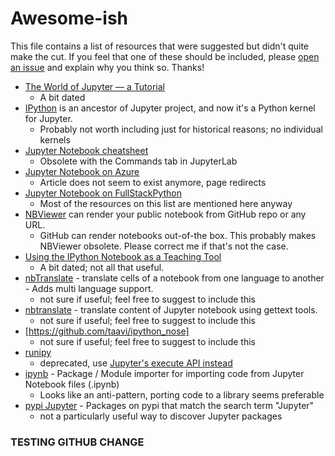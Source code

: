 # Awesome-ish

This file contains a list of resources that were suggested but didn't quite make the cut. If you feel that one of these should be included, please [open an issue](https://github.com/markusschanta/awesome-jupyter/issues/new) and explain why you think so. Thanks!

* [The World of Jupyter — a Tutorial](https://github.com/barbagroup/jupyter-tutorial)
  * A bit dated
* [IPython](http://ipython.org/) is an ancestor of Jupyter project, and now it's a Python kernel for Jupyter.
  * Probably not worth including just for historical reasons; no individual kernels
* [Jupyter Notebook cheatsheet](https://www.cheatography.com/weidadeyue/cheat-sheets/jupyter-notebook/)
  * Obsolete with the Commands tab in JupyterLab
* [Jupyter Notebook on Azure](https://docs.microsoft.com/en-us/azure/virtual-machines/virtual-machines-linux-jupyter-notebook)
  * Article does not seem to exist anymore, page redirects
* [Jupyter Notebook on FullStackPython](https://www.fullstackpython.com/jupyter-notebook.html)
  * Most of the resources on this list are mentioned here anyway
* [NBViewer](https://nbviewer.jupyter.org/) can render your public notebook from GitHub repo or any URL.
  * GitHub can render notebooks out-of-the box. This probably makes NBViewer obsolete. Please correct me if that's not the case.
* [Using the IPython Notebook as a Teaching Tool](https://software-carpentry.org/blog/2013/03/using-notebook-as-a-teaching-tool.html)
  * A bit dated; not all that useful.
* [nbTranslate](https://github.com/jfbercher/jupyter_nbTranslate) - translate cells of a notebook from one language to another - Adds multi language support.
  * not sure if useful; feel free to suggest to include this
* [nbtranslate](https://github.com/devrt/nbtranslate) - translate content of Jupyter notebook using gettext tools.
  * not sure if useful; feel free to suggest to include this
* [https://github.com/taavi/ipython_nose]
  * not sure if useful; feel free to suggest to include this
* [runipy](https://pypi.python.org/pypi/runipy)
  * deprecated, use [Jupyter's execute API instead](http://nbconvert.readthedocs.io/en/latest/execute_api.html)
* [ipynb](https://github.com/ipython/ipynb) - Package / Module importer for importing code from Jupyter Notebook files (.ipynb)
  * Looks like an anti-pattern, porting code to a library seems preferable
* [pypi Jupyter](https://pypi.org/search/?q=Jupyter) - Packages on pypi that match the search term "Jupyter"
  * not a particularly useful way to discover Jupyter packages
  
  
  
  
### TESTING GITHUB CHANGE